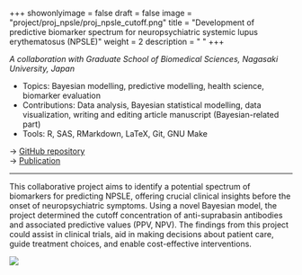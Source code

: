 +++
showonlyimage = false
draft = false
image = "project/proj_npsle/proj_npsle_cutoff.png"
title = "Development of predictive biomarker spectrum for neuropsychiatric systemic lupus erythematosus (NPSLE)"
weight = 2
description = " "
+++

*A collaboration with Graduate School of Biomedical Sciences, Nagasaki University, Japan*

- Topics: Bayesian modelling, predictive modelling, health science, biomarker evaluation
- Contributions: Data analysis, Bayesian statistical modelling, data visualization, writing and editing article manuscript (Bayesian-related part)
- Tools: R, SAS, RMarkdown, LaTeX, Git, GNU Make

→ <a href="https://github.com/le-huynh/Hoang_SBSN_ClinImmunol_2022" target="_blank">GitHub repository</a>  
→ <a href="https://doi.org/10.1016/j.clim.2022.108980" target="_blank">Publication</a>  

<hr>

This collaborative project aims to identify a potential spectrum of biomarkers for predicting NPSLE, offering crucial clinical insights before the onset of neuropsychiatric symptoms. 
Using a novel Bayesian model, the project determined the cutoff concentration of anti-suprabasin antibodies and associated predictive values (PPV, NPV). 
The findings from this project could assist in clinical trials, aid in making decisions about patient care, guide treatment choices, and enable cost-effective interventions.


![](../proj_npsle_full.png)


